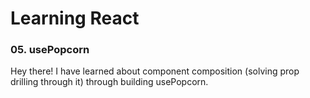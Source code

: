 # Learning React

### 05. usePopcorn

Hey there! I have learned about component composition (solving prop drilling through it) through building usePopcorn.
